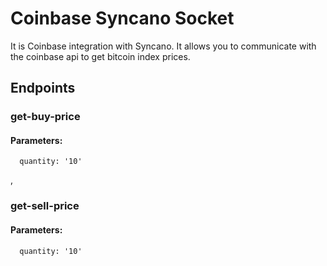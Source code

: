 # Coinbase Syncano Socket

It is Coinbase integration with Syncano. It allows you to communicate with the coinbase api to get bitcoin index prices.

## Endpoints

### get-buy-price

#### Parameters:

      quantity: '10'

,
### get-sell-price

#### Parameters:

      quantity: '10'

